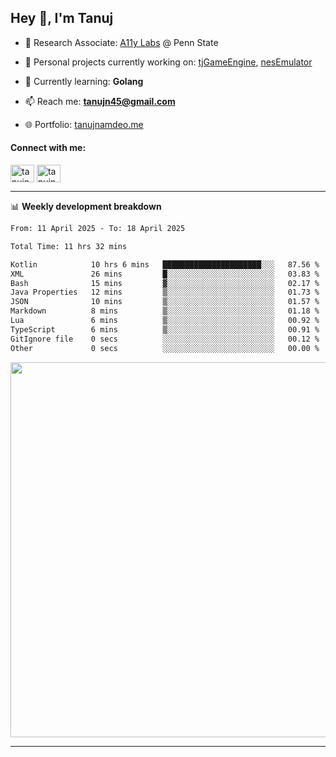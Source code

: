<h2>Hey 👋, I'm Tanuj</h2>

- 🔬 Research Associate: [A11y Labs](https://a11y.ist.psu.edu/) @ Penn State 

- 🔭 Personal projects currently working on: [tjGameEngine](https://github.com/tanujn45/tjGameEngine), [nesEmulator](https://github.com/tanujn45/nesEmulator)

- 🌱 Currently learning: **Golang**

- 📫 Reach me: **tanujn45@gmail.com**

- 🌐 Portfolio: [tanujnamdeo.me](https://tanujnamdeo.me/)

<h4 align="left">Connect with me:</h4>
<p align="left">
<a href="https://twitter.com/tanujn45" target="blank"><img align="center" src="https://raw.githubusercontent.com/rahuldkjain/github-profile-readme-generator/master/src/images/icons/Social/twitter.svg" alt="tanujn45" height="28" width="38" /></a>
<a href="https://linkedin.com/in/tanujn45" target="blank"><img align="center" src="https://raw.githubusercontent.com/rahuldkjain/github-profile-readme-generator/master/src/images/icons/Social/linked-in-alt.svg" alt="tanujn45" height="28" width="38" /></a>
</p>

-------

📊 **Weekly development breakdown**
<!--START_SECTION:waka-->

```txt
From: 11 April 2025 - To: 18 April 2025

Total Time: 11 hrs 32 mins

Kotlin            10 hrs 6 mins   ██████████████████████░░░   87.56 %
XML               26 mins         █░░░░░░░░░░░░░░░░░░░░░░░░   03.83 %
Bash              15 mins         ▓░░░░░░░░░░░░░░░░░░░░░░░░   02.17 %
Java Properties   12 mins         ▒░░░░░░░░░░░░░░░░░░░░░░░░   01.73 %
JSON              10 mins         ▒░░░░░░░░░░░░░░░░░░░░░░░░   01.57 %
Markdown          8 mins          ▒░░░░░░░░░░░░░░░░░░░░░░░░   01.18 %
Lua               6 mins          ▒░░░░░░░░░░░░░░░░░░░░░░░░   00.92 %
TypeScript        6 mins          ▒░░░░░░░░░░░░░░░░░░░░░░░░   00.91 %
GitIgnore file    0 secs          ░░░░░░░░░░░░░░░░░░░░░░░░░   00.12 %
Other             0 secs          ░░░░░░░░░░░░░░░░░░░░░░░░░   00.00 %
```

<!--END_SECTION:waka-->

<img src="https://wakatime.com/share/@018e9abd-1aa4-4aa6-9db7-5ca3b999e810/4650b67a-98aa-46b4-b598-3d8a2451f0df.svg" width="600"/>

-------
